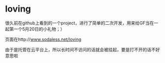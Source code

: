 loving
======

很久前在github上看到的一个project，进行了简单的二次开发，用来给GF当在一起第一个5月20日的小礼物；）

页面在http://www.sodaless.net/loving 

由于是托管在云平台上，所以长时间不访问的话就会被挂起，要是打不开的话不好意思啦
